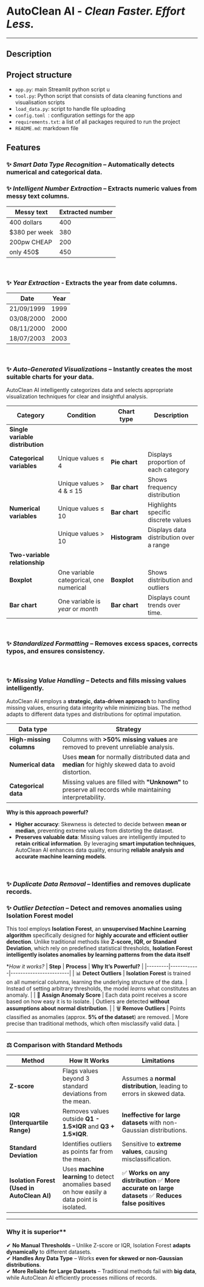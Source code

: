 # **AutoClean AI** - ***Clean Faster. Effort Less.***

---

## **Description**

## **Project structure**
- `app.py`: main Streamlit python script u
- `tool.py`: Python script that consists of data cleaning functions and visualisation scripts
- `load_data.py`: script to handle file uploading
- `config.toml `: configuration settings for the app 
- `requirements.txt`: a list of all packages required to run the project
- `README.md`: markdown file

## **Features** 
### ✨ *Smart Data Type Recognition* – Automatically detects numerical and categorical data.

### ✨ *Intelligent Number Extraction* – Extracts numeric values from messy text columns.
  
| Messy text    | Extracted number |  
|--------------|-----------------|  
| 400 dollars  | 400             |  
| $380 per week | 380            |  
| 200pw CHEAP  | 200             |  
| only 450$    | 450             | 
<br>

### ✨ *Year Extraction* - Extracts the year from date columns.  

| Date        | Year |  
|------------|------|  
| 21/09/1999 | 1999 |  
| 03/08/2000 | 2000 |  
| 08/11/2000 | 2000 |  
| 18/07/2003 | 2003 |  
<br>

### ✨ *Auto-Generated Visualizations* – Instantly creates the most suitable charts for your data.

AutoClean AI intelligently categorizes data and selects appropriate visualization techniques for clear and insightful analysis.

| **Category**                | **Condition**                                        | **Chart type**     | **Description** |
|-----------------------------|------------------------------------------------------|--------------------|----------------|
| **Single variable distribution** | | | |
|  **Categorical variables**  | Unique values ≤ 4                                 | **Pie chart**      | Displays proportion of each category |
|                              | Unique values > 4 & ≤ 15                          | **Bar chart**      | Shows frequency distribution |
|  **Numerical variables**    | Unique values ≤ 10                                | **Bar chart**      | Highlights specific discrete values |
|                              | Unique values > 10                                | **Histogram**      | Displays data distribution over a range |
| **Two-variable relationship** | | | |
|  **Boxplot**                | One variable categorical, one numerical           | **Boxplot**        | Shows distribution and outliers |
|  **Bar chart** | One variable is *year* or *month*          | **Bar chart**      | Displays count trends over time. |
<br>

### ✨ *Standardized Formatting* – Removes excess spaces, corrects typos, and ensures consistency.
<br>

### ✨ *Missing Value Handling* – Detects and fills missing values intelligently.

AutoClean AI employs a **strategic, data-driven approach** to handling missing values, ensuring data integrity while minimizing bias. The method adapts to different data types and distributions for optimal imputation.

| **Data type**       | **Strategy** |
|---------------------|----------------------------------------------------|
| **High-missing columns** | Columns with **>50% missing values** are removed to prevent unreliable analysis. |
| **Numerical data** | Uses **mean** for normally distributed data and **median** for highly skewed data to avoid distortion. |
| **Categorical data** | Missing values are filled with **"Unknown"** to preserve all records while maintaining interpretability. |

**Why is this approach powerful?**
- **Higher accuracy**: Skewness is detected to decide between **mean or median**, preventing extreme values from distorting the dataset.
- **Preserves valuable data**: Missing values are intelligently imputed to **retain critical information**.
By leveraging **smart imputation techniques**, AutoClean AI enhances data quality, ensuring **reliable analysis and accurate machine learning models**.
<br>

### ✨ *Duplicate Data Removal* – Identifies and removes duplicate records.

### ✨ *Outlier Detection* – Detect and removes anomalies using Isolation Forest model
This tool employs **Isolation Forest**, an **unsupervised Machine Learning algorithm** specifically designed for **highly accurate and efficient outlier detection**. Unlike traditional methods like **Z-score, IQR, or Standard Deviation**, which rely on predefined statistical thresholds, **Isolation Forest intelligently isolates anomalies by learning patterns from the data itself**

**How it works?*
| **Step** | **Process** | **Why It’s Powerful?** |
|---------|------------|------------------------|
| 📊 **Detect Outliers** | **Isolation Forest** is trained on all numerical columns, learning the underlying structure of the data. | Instead of setting arbitrary thresholds, the model *learns* what constitutes an anomaly. |
| 🔎 **Assign Anomaly Score** | Each data point receives a score based on how easy it is to isolate. | Outliers are detected **without assumptions about normal distribution**. |
| 🗑 **Remove Outliers** | Points classified as anomalies (approx. **5% of the dataset**) are removed. | More precise than traditional methods, which often misclassify valid data. |

---

### ⚖ **Comparison with Standard Methods**
| **Method** | **How It Works** | **Limitations** |
|------------|-----------------|-----------------|
| **Z-score** | Flags values beyond 3 standard deviations from the mean. | Assumes a **normal distribution**, leading to errors in skewed data. |
| **IQR (Interquartile Range)** | Removes values outside **Q1 - 1.5×IQR** and **Q3 + 1.5×IQR**. | **Ineffective for large datasets** with non-Gaussian distributions. |
| **Standard Deviation** | Identifies outliers as points far from the mean. | Sensitive to **extreme values**, causing misclassification. |
| **Isolation Forest (Used in AutoClean AI)** | Uses **machine learning** to detect anomalies based on how easily a data point is isolated. | ✅ **Works on any distribution** ✅ **More accurate on large datasets** ✅ **Reduces false positives** |

---

### Why it is superior**
✔ **No Manual Thresholds** – Unlike Z-score or IQR, Isolation Forest **adapts dynamically** to different datasets.  
✔ **Handles Any Data Type** – Works **even for skewed or non-Gaussian distributions**.  
✔ **More Reliable for Large Datasets** – Traditional methods fail with **big data**, while AutoClean AI efficiently processes millions of records.  
